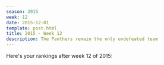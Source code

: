 ```yaml
---
season: 2015
week: 12
date: 2015-12-01
template: post.html
title: 2015 - Week 12
description: The Panthers remain the only undefeated team
---
```


Here's your rankings after week 12 of 2015:

